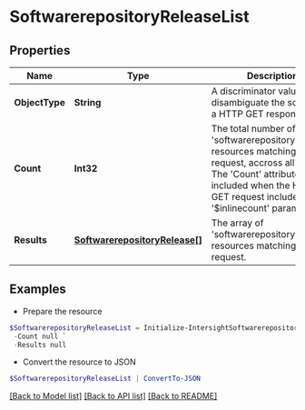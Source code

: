 # SoftwarerepositoryReleaseList
## Properties

Name | Type | Description | Notes
------------ | ------------- | ------------- | -------------
**ObjectType** | **String** | A discriminator value to disambiguate the schema of a HTTP GET response body. | 
**Count** | **Int32** | The total number of &#39;softwarerepository.Release&#39; resources matching the request, accross all pages. The &#39;Count&#39; attribute is included when the HTTP GET request includes the &#39;$inlinecount&#39; parameter. | [optional] 
**Results** | [**SoftwarerepositoryRelease[]**](SoftwarerepositoryRelease.md) | The array of &#39;softwarerepository.Release&#39; resources matching the request. | [optional] 

## Examples

- Prepare the resource
```powershell
$SoftwarerepositoryReleaseList = Initialize-IntersightSoftwarerepositoryReleaseList  -ObjectType null `
 -Count null `
 -Results null
```

- Convert the resource to JSON
```powershell
$SoftwarerepositoryReleaseList | ConvertTo-JSON
```

[[Back to Model list]](../README.md#documentation-for-models) [[Back to API list]](../README.md#documentation-for-api-endpoints) [[Back to README]](../README.md)

